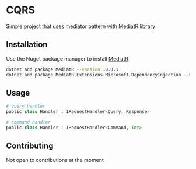 # CQRS

Simple project that uses mediator pattern with MediatR library 

## Installation

Use the Nuget package manager to install [MediatR](https://www.nuget.org/packages/MediatR/).

```bash
dotnet add package MediatR --version 10.0.1
dotnet add package MediatR.Extensions.Microsoft.DependencyInjection --version 10.0.1
```

## Usage

```python
# query handler
public class Handler : IRequestHandler<Query, Response>

# command handler
public class Handler : IRequestHandler<Command, int>

```

## Contributing
Not open to contributions at the moment